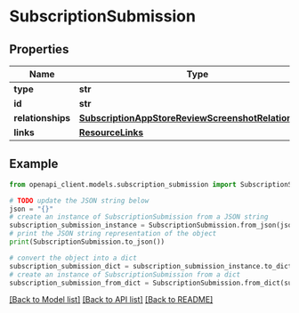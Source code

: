 # SubscriptionSubmission


## Properties

Name | Type | Description | Notes
------------ | ------------- | ------------- | -------------
**type** | **str** |  | 
**id** | **str** |  | 
**relationships** | [**SubscriptionAppStoreReviewScreenshotRelationships**](SubscriptionAppStoreReviewScreenshotRelationships.md) |  | [optional] 
**links** | [**ResourceLinks**](ResourceLinks.md) |  | [optional] 

## Example

```python
from openapi_client.models.subscription_submission import SubscriptionSubmission

# TODO update the JSON string below
json = "{}"
# create an instance of SubscriptionSubmission from a JSON string
subscription_submission_instance = SubscriptionSubmission.from_json(json)
# print the JSON string representation of the object
print(SubscriptionSubmission.to_json())

# convert the object into a dict
subscription_submission_dict = subscription_submission_instance.to_dict()
# create an instance of SubscriptionSubmission from a dict
subscription_submission_from_dict = SubscriptionSubmission.from_dict(subscription_submission_dict)
```
[[Back to Model list]](../README.md#documentation-for-models) [[Back to API list]](../README.md#documentation-for-api-endpoints) [[Back to README]](../README.md)


